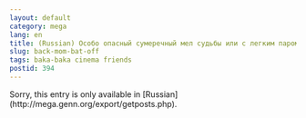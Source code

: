 ```yaml
---
layout: default
category: mega
lang: en
title: (Russian) Особо опасный сумеречный мел судьбы или с легким паром — 2
slug: back-mom-bat-off
tags: baka-baka cinema friends 
postid: 394
---
```

<p>Sorry, this entry is only available in [Russian](http://mega.genn.org/export/getposts.php).</p>